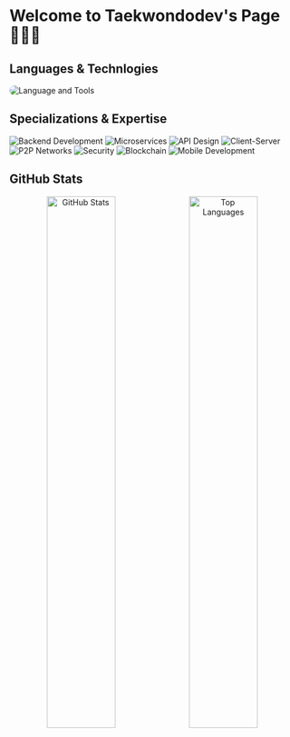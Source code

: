 # Welcome to Taekwondodev's Page👨🏻‍💻

## Languages & Technlogies
<img src="https://skillicons.dev/icons?i=rust,go,java,swift,ts,js,c,cpp,html,css,bash,spring,postgres,mongodb,kafka,redis,docker,aws" alt="Language and Tools" style="border-radius: 10px;"/>

## Specializations & Expertise
![Backend Development](https://img.shields.io/badge/Backend_Development-Expert-FF6B6B?style=flat-square)
![Microservices](https://img.shields.io/badge/Microservices-Expert-4CAF50?style=flat-square)
![API Design](https://img.shields.io/badge/API_Design-Expert-2196F3?style=flat-square)
![Client-Server](https://img.shields.io/badge/Client--Server-Advanced-4CAF50?style=flat-square)
![P2P Networks](https://img.shields.io/badge/P2P_Networks-Expert-FF6B6B?style=flat-square)
![Security](https://img.shields.io/badge/Security-Expert-FF9800?style=flat-square)
![Blockchain](https://img.shields.io/badge/Blockchain-Advanced-9C27B0?style=flat-square)
![Mobile Development](https://img.shields.io/badge/Mobile_Development-Intermediate-607D8B?style=flat-square)

## GitHub Stats
<p align="center">
  <img alt="GitHub Stats" src="https://github-readme-stats.vercel.app/api?username=taekwondodev&show_icons=true&theme=radical&hide_border=true&count_private=true" width="49%"/>
  <img alt="Top Languages" src="https://github-readme-stats.vercel.app/api/top-langs/?username=taekwondodev&layout=compact&theme=radical&hide_border=true" width="49%"/>
</p>
